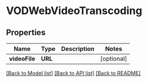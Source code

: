 # VODWebVideoTranscoding

## Properties
Name | Type | Description | Notes
------------ | ------------- | ------------- | -------------
**videoFile** | **URL** |  | [optional] 

[[Back to Model list]](../README.md#documentation-for-models) [[Back to API list]](../README.md#documentation-for-api-endpoints) [[Back to README]](../README.md)



